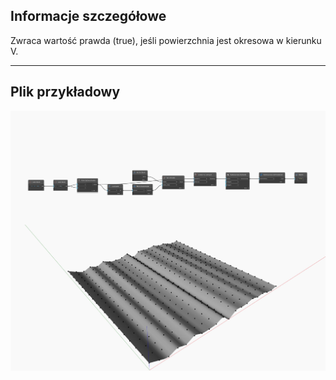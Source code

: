 ## Informacje szczegółowe
Zwraca wartość prawda (true), jeśli powierzchnia jest okresowa w kierunku V.
___
## Plik przykładowy

![IsPeriodicInV](./Autodesk.DesignScript.Geometry.NurbsSurface.IsPeriodicInV_img.jpg)

